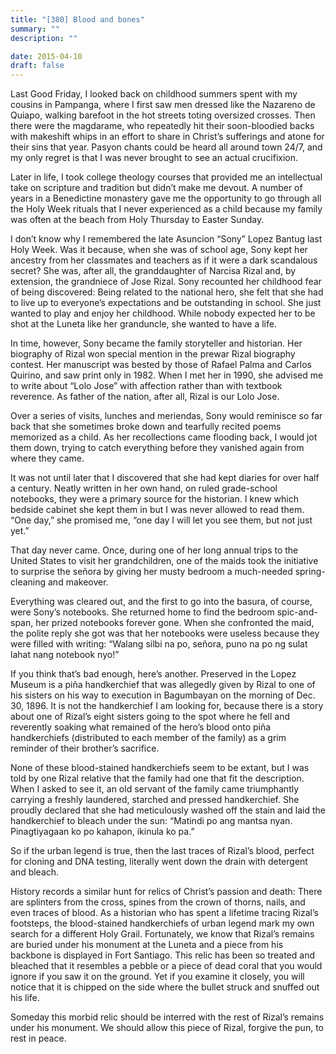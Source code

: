 ```yaml
---
title: "[380] Blood and bones"
summary: ""
description: ""

date: 2015-04-10
draft: false
---
```


Last Good Friday, I looked back on childhood summers spent with my cousins in Pampanga, where I first saw men dressed like the Nazareno de Quiapo, walking barefoot in the hot streets toting oversized crosses. Then there were the magdarame, who repeatedly hit their soon-bloodied backs with makeshift whips in an effort to share in Christ’s sufferings and atone for their sins that year. Pasyon chants could be heard all around town 24/7, and my only regret is that I was never brought to see an actual crucifixion.

Later in life, I took college theology courses that provided me an intellectual take on scripture and tradition but didn’t make me devout. A number of years in a Benedictine monastery gave me the opportunity to go through all the Holy Week rituals that I never experienced as a child because my family was often at the beach from Holy Thursday to Easter Sunday.

I don’t know why I remembered the late Asuncion “Sony” Lopez Bantug last Holy Week. Was it because, when she was of school age, Sony kept her ancestry from her classmates and teachers as if it were a dark scandalous secret? She was, after all, the granddaughter of Narcisa Rizal and, by extension, the grandniece of Jose Rizal. Sony recounted her childhood fear of being discovered: Being related to the national hero, she felt that she had to live up to everyone’s expectations and be outstanding in school. She just wanted to play and enjoy her childhood. While nobody expected her to be shot at the Luneta like her granduncle, she wanted to have a life.

In time, however, Sony became the family storyteller and historian. Her biography of Rizal won special mention in the prewar Rizal biography contest. Her manuscript was bested by those of Rafael Palma and Carlos Quirino, and saw print only in 1982. When I met her in 1990, she advised me to write about “Lolo Jose” with affection rather than with textbook reverence. As father of the nation, after all, Rizal is our Lolo Jose.

Over a series of visits, lunches and meriendas, Sony would reminisce so far back that she sometimes broke down and tearfully recited poems memorized as a child. As her recollections came flooding back, I would jot them down, trying to catch everything before they vanished again from where they came.

It was not until later that I discovered that she had kept diaries for over half a century. Neatly written in her own hand, on ruled grade-school notebooks, they were a primary source for the historian. I knew which bedside cabinet she kept them in but I was never allowed to read them. “One day,” she promised me, “one day I will let you see them, but not just yet.”

That day never came. Once, during one of her long annual trips to the United States to visit her grandchildren, one of the maids took the initiative to surprise the señora by giving her musty bedroom a much-needed spring-cleaning and makeover.

Everything was cleared out, and the first to go into the basura, of course, were Sony’s notebooks. She returned home to find the bedroom spic-and-span, her prized notebooks forever gone. When she confronted the maid, the polite reply she got was that her notebooks were useless because they were filled with writing: “Walang silbi na po, señora, puno na po ng sulat lahat nang notebook nyo!”

If you think that’s bad enough, here’s another. Preserved in the Lopez Museum is a piña handkerchief that was allegedly given by Rizal to one of his sisters on his way to execution in Bagumbayan on the morning of Dec. 30, 1896. It is not the handkerchief I am looking for, because there is a story about one of Rizal’s eight sisters going to the spot where he fell and reverently soaking what remained of the hero’s blood onto piña handkerchiefs (distributed to each member of the family) as a grim reminder of their brother’s sacrifice.

None of these blood-stained handkerchiefs seem to be extant, but I was told by one Rizal relative that the family had one that fit the description. When I asked to see it, an old servant of the family came triumphantly carrying a freshly laundered, starched and pressed handkerchief. She proudly declared that she had meticulously washed off the stain and laid the handkerchief to bleach under the sun: “Matindi po ang mantsa nyan. Pinagtiyagaan ko po kahapon, ikinula ko pa.”

So if the urban legend is true, then the last traces of Rizal’s blood, perfect for cloning and DNA testing, literally went down the drain with detergent and bleach.

History records a similar hunt for relics of Christ’s passion and death: There are splinters from the cross, spines from the crown of thorns, nails, and even traces of blood. As a historian who has spent a lifetime tracing Rizal’s footsteps, the blood-stained handkerchiefs of urban legend mark my own search for a different Holy Grail. Fortunately, we know that Rizal’s remains are buried under his monument at the Luneta and a piece from his backbone is displayed in Fort Santiago. This relic has been so treated and bleached that it resembles a pebble or a piece of dead coral that you would ignore if you saw it on the ground. Yet if you examine it closely, you will notice that it is chipped on the side where the bullet struck and snuffed out his life.

Someday this morbid relic should be interred with the rest of Rizal’s remains under his monument. We should allow this piece of Rizal, forgive the pun, to rest in peace.
